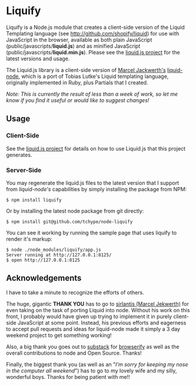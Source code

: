 # Liquify

Liquify is a Node.js module that creates a client-side version of the Liquid Templating language (see http://github.com/shopify/liquid) for use with JavaScript in the browser, available as both plain JavaScript (public/javascripts/**liquid.js**) and as minified JavaScript (public/javascripts/**liquid.min.js**).  Please see the [liquid.js project](http://github.com/tchype/liquid.js) for the latest versions and usage.

The Liquid.js library is a client-side version of [Marcel Jackwerth's](http://github.com/sirlantis) [liquid-node](http://github.com/sirlantis/liquid-node), which is a port of Tobias Lutke's Liquid templating language, originally implemented in Ruby, plus Partials that I created.

_Note: This is currently the result of less than a week of work, so let me know if you find it useful or would like to suggest changes!_

## Usage

### Client-Side
See the [liquid.js project](https://github.com/tchype/liquid.js) for details on how to use Liquid.js that this project generates.


### Server-Side
You may regenerate the liquid.js files to the latest version that I support from _liquid-node's_ capabilities by simply installing the package from NPM:

```shell
$ npm install liquify
```

Or by installing the latest node package from git directly:

```shell
$ npm install git@github.com/tchype/node-liquify
```

You can see it working by running the sample page that uses liquify to render it's markup:

```shell
$ node ./node_modules/liquify/app.js
Server running at http://127.0.0.1:8125/
$ open http://127.0.0.1:8125
```

## Acknowledgements
I have to take a minute to recognize the efforts of others.

The huge, gigantic **THANK YOU** has to go to [sirlantis (Marcel Jekwerth)](http://github.com/sirlantis) for even taking on the task of
porting Liquid into node.  Without his work on this front, I probably would have given up trying to implement it in purely
client-side JavaScript at some point.  Instead, his previous efforts and eagerness to accept pull requests and ideas for
liquid-node made it simply a 3 day weekend project to get something working!

Also, a big thank you goes out to [substack](http://github.com/substack) for [browserify](http://github.com/substack/node-browserify) as
well as the overall contributions to node and Open Source.  Thanks!

Finally, the biggest thank you (as well as an "_I'm sorry for keeping my nose in the computer all weekend_") has to go to my lovely wife and
my silly, wonderful boys.  Thanks for being patient with me!!

